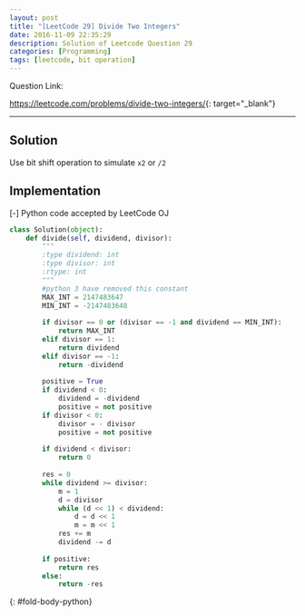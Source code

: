 ```yaml
---
layout: post
title: "[LeetCode 29] Divide Two Integers"
date: 2016-11-09 22:35:29
description: Solution of Leetcode Question 29
categories: [Programming]
tags: [leetcode, bit operation]
---
```


Question Link:

<https://leetcode.com/problems/divide-two-integers/>{: target="_blank"}

---

## Solution

Use bit shift operation to simulate `x2` or `/2`
 
## Implementation

<div class="code-title">
<span class="code-fold" id="fold-btn-python" onclick="$use('fold-body-python', 'fold-btn-python')">[-]</span>
Python code accepted by LeetCode OJ
</div>

~~~ python
class Solution(object):
    def divide(self, dividend, divisor):
        """
        :type dividend: int
        :type divisor: int
        :rtype: int
        """
        #python 3 have removed this constant
        MAX_INT = 2147483647 
        MIN_INT = -2147483648
        
        if divisor == 0 or (divisor == -1 and dividend == MIN_INT):
            return MAX_INT
        elif divisor == 1:
            return dividend
        elif divisor == -1:
            return -dividend
            
        positive = True
        if dividend < 0:
            dividend = -dividend
            positive = not positive
        if divisor < 0:
            divisor = - divisor
            positive = not positive
        
        if dividend < divisor:
            return 0
        
        res = 0
        while dividend >= divisor:
            m = 1
            d = divisor
            while (d << 1) < dividend:
                d = d << 1
                m = m << 1
            res += m
            dividend -= d
        
        if positive:
            return res
        else:
            return -res
~~~
{: #fold-body-python}


